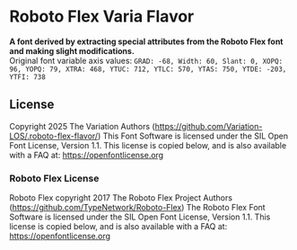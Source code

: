 # Roboto Flex Varia Flavor
**A font derived by extracting special attributes from the Roboto Flex font and making slight modifications.**  
Original font variable axis values: `GRAD: -68, Width: 60, Slant: 0, XOPQ: 96, YOPQ: 79, XTRA: 468, YTUC: 712, YTLC: 570, YTAS: 750, YTDE: -203, YTFI: 738`

## License
Copyright 2025 The Variation Authors (https://github.com/Variation-LOS/.roboto-flex-flavor/)
This Font Software is licensed under the SIL Open Font License, Version 1.1. This license is copied below, and is also available with a FAQ at: https://openfontlicense.org
### Roboto Flex License
Roboto Flex copyright 2017 The Roboto Flex Project Authors (https://github.com/TypeNetwork/Roboto-Flex)
The Roboto Flex Font Software is licensed under the SIL Open Font License, Version 1.1. This license is copied below, and is also available with a FAQ at: https://openfontlicense.org
